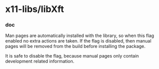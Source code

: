 # x11-libs/libXft

### doc
Man pages are automatically installed with the library, so when this flag enabled no extra actions are taken. If the flag is disabled, then manual pages will be removed from the build before installing the package.

It is safe to disable the flag, because manual pages only contain development related information.
